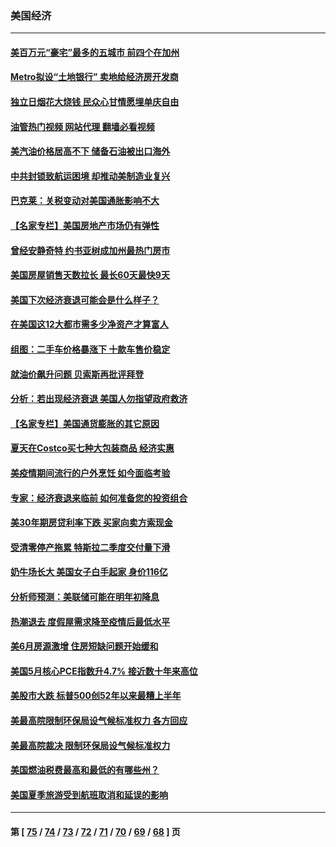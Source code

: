 ### 美国经济
---
#### [美百万元“豪宅”最多的五城市 前四个在加州](../../pages/ncid1078158/n13774175.md?07061645) 
#### [Metro拟设“土地银行” 卖地给经济房开发商](../../pages/ncid1078158/n13774412.md?07061645) 
#### [独立日烟花大烧钱 民众心甘情愿埋单庆自由](../../pages/ncid1078158/n13774328.md?07061645) 
#### [油管热门视频 网站代理 翻墙必看视频](http://209.222.30.114:81/youtube.html?07061645)
#### [美汽油价格居高不下 储备石油被出口海外](../../pages/ncid1078158/n13774296.md?07061645) 
#### [中共封锁致航运困境 却推动美制造业复兴](../../pages/ncid1078158/n13774161.md?07061645) 
#### [巴克莱：关税变动对美国通胀影响不大](../../pages/ncid1078158/n13774227.md?07061645) 
#### [【名家专栏】美国房地产市场仍有弹性](../../pages/ncid1078158/n13774081.md?07061645) 
#### [曾经安静奇特 约书亚树成加州最热门房市](../../pages/ncid1078158/n13773703.md?07061645) 
#### [美国房屋销售天数拉长 最长60天最快9天](../../pages/ncid1078158/n13773138.md?07061645) 
#### [美国下次经济衰退可能会是什么样子？](../../pages/ncid1078158/n13772976.md?07061645) 
#### [在美国这12大都市需多少净资产才算富人](../../pages/ncid1078158/n13772857.md?07061645) 
#### [组图：二手车价格暴涨下 十款车售价稳定](../../pages/ncid1078158/n13768072.md?07061645) 
#### [就油价飙升问题 贝索斯再批评拜登](../../pages/ncid1078158/n13772758.md?07061645) 
#### [分析：若出现经济衰退 美国人勿指望政府救济](../../pages/ncid1078158/n13772717.md?07061645) 
#### [【名家专栏】美国通货膨胀的其它原因](../../pages/ncid1078158/n13772617.md?07061645) 
#### [夏天在Costco买七种大包装商品 经济实惠](../../pages/ncid1078158/n13762553.md?07061645) 
#### [美疫情期间流行的户外烹饪 如今面临考验](../../pages/ncid1078158/n13772365.md?07061645) 
#### [专家：经济衰退来临前 如何准备您的投资组合](../../pages/ncid1078158/n13772364.md?07061645) 
#### [美30年期房贷利率下跌 买家向卖方索现金](../../pages/ncid1078158/n13772295.md?07061645) 
#### [受清零停产拖累 特斯拉二季度交付量下滑](../../pages/ncid1078158/n13772234.md?07061645) 
#### [奶牛场长大 美国女子白手起家 身价116亿](../../pages/ncid1078158/n13770994.md?07061645) 
#### [分析师预测：美联储可能在明年初降息](../../pages/ncid1078158/n13772057.md?07061645) 
#### [热潮退去 度假屋需求降至疫情后最低水平](../../pages/ncid1078158/n13771913.md?07061645) 
#### [美6月房源激增 住房短缺问题开始缓和](../../pages/ncid1078158/n13771588.md?07061645) 
#### [美国5月核心PCE指数升4.7% 接近数十年来高位](../../pages/ncid1078158/n13770992.md?07061645) 
#### [美股市大跌 标普500创52年以来最糟上半年](../../pages/ncid1078158/n13770988.md?07061645) 
#### [美最高院限制环保局设气候标准权力 各方回应](../../pages/ncid1078158/n13770901.md?07061645) 
#### [美最高院裁决 限制环保局设气候标准权力](../../pages/ncid1078158/n13770868.md?07061645) 
#### [美国燃油税费最高和最低的有哪些州？](../../pages/ncid1078158/n13770341.md?07061645) 
#### [美国夏季旅游受到航班取消和延误的影响](../../pages/ncid1078158/n13770276.md?07061645) 

---
#### 第 [ [75](./75.md?07061645) / [74](./74.md?07061645) / [73](./73.md?07061645) / [72](./72.md?07061645) / [71](./71.md?07061645) / [70](./70.md?07061645) / [69](./69.md?07061645) / [68](./68.md?07061645) ] 页

